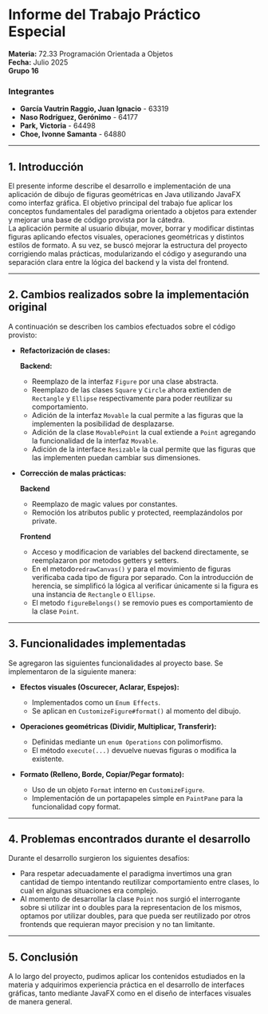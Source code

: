 # Informe del Trabajo Práctico Especial
**Materia:** 72.33 Programación Orientada a Objetos  
**Fecha:** Julio 2025  
**Grupo 16**  
### Integrantes
- **García Vautrin Raggio, Juan Ignacio** - 63319
- **Naso Rodríguez, Gerónimo** - 64177
- **Park, Victoria** - 64498
- **Choe, Ivonne Samanta** - 64880

---

## 1. Introducción

El presente informe describe el desarrollo e implementación de una aplicación de dibujo de figuras geométricas en Java utilizando JavaFX como interfaz gráfica. El objetivo principal del trabajo fue aplicar los conceptos fundamentales del paradigma orientado a objetos para extender y mejorar una base de código provista por la cátedra.  
La aplicación permite al usuario dibujar, mover, borrar y modificar distintas figuras aplicando efectos visuales, operaciones geométricas y distintos estilos de formato. A su vez, se buscó mejorar la estructura del proyecto corrigiendo malas prácticas, modularizando el código y asegurando una separación clara entre la lógica del backend y la vista del frontend.

---

## 2. Cambios realizados sobre la implementación original

A continuación se describen los cambios efectuados sobre el código provisto:

- **Refactorización de clases:**
  
  **Backend:**
  - Reemplazo de la interfaz `Figure` por una clase abstracta.
  - Reemplazo de las clases `Square` y `Circle` ahora extienden de `Rectangle` y `Ellipse` respectivamente para poder reutilizar su comportamiento.
  - Adición de la interfaz `Movable` la cual permite a las figuras que la implementen la posibilidad de desplazarse.
  - Adición de la clase `MovablePoint` la cual extiende a `Point` agregando la funcionalidad de la interfaz `Movable`.
  - Adición de la interface `Resizable` la cual permite que las figuras que las implementen puedan cambiar sus dimensiones.

- **Corrección de malas prácticas:**

  **Backend**
  - Reemplazo de magic values por constantes.
  - Remoción los atributos public y protected, reemplazándolos por private.
  
  **Frontend**
  - Acceso y modificacion de variables del backend directamente, se reemplazaron por metodos getters y setters.
  - En el metodo`redrawCanvas()` y para el movimiento de figuras verificaba cada tipo de figura por separado. Con la introducción de herencia, se simplificó la lógica al verificar únicamente si la figura es una instancia de `Rectangle` o `Ellipse`.
  - El metodo `figureBelongs()` se removio pues es comportamiento de la clase `Point`.

---

## 3. Funcionalidades implementadas

Se agregaron las siguientes funcionalidades al proyecto base. Se implementaron de la siguiente manera:

- **Efectos visuales (Oscurecer, Aclarar, Espejos):**
    - Implementados como un `Enum Effects`.
    - Se aplican en `CustomizeFigure#format()` al momento del dibujo.

- **Operaciones geométricas (Dividir, Multiplicar, Transferir):**
    - Definidas mediante un `enum Operations` con polimorfismo.
    - El método `execute(...)` devuelve nuevas figuras o modifica la existente.

- **Formato (Relleno, Borde, Copiar/Pegar formato):**
    - Uso de un objeto `Format` interno en `CustomizeFigure`.
    - Implementación de un portapapeles simple en `PaintPane` para la funcionalidad copy format.

---

## 4. Problemas encontrados durante el desarrollo

Durante el desarrollo surgieron los siguientes desafíos:

- Para respetar adecuadamente el paradigma invertimos una gran cantidad de tiempo intentando reutilizar comportamiento entre clases, lo cual en algunas situaciones era complejo.
- Al momento de desarrollar la clase `Point` nos surgió el interrogante sobre si utilizar int o doubles para la representacion de los mismos, optamos por utilizar doubles, para que pueda ser reutilizado por otros frontends que requieran mayor precision y no tan limitante.

---

## 5. Conclusión 

A lo largo del proyecto, pudimos aplicar los contenidos estudiados en la materia y adquirimos experiencia práctica en el desarrollo de interfaces gráficas, tanto mediante JavaFX como en el diseño de interfaces visuales de manera general.

